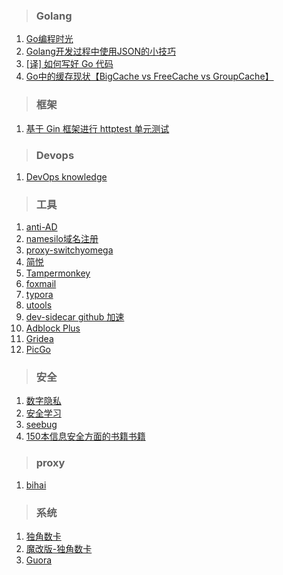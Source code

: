 > ### Golang
1. [Go编程时光](http://golang.iswbm.com/en/latest/index.html "Go编程时光")
2. [Golang开发过程中使用JSON的小技巧](https://github.com/lper/document/blob/master/tech/Golang%20%E4%B8%AD%E4%BD%BF%E7%94%A8%20JSON%20%E7%9A%84%E5%B0%8F%E6%8A%80%E5%B7%A7.md "Golang开发过程中使用JSON的小技巧")
3. [[译] 如何写好 Go 代码](https://github.com/lper/document/blob/master/tech/%5B%E8%AF%91%5D%20%E5%A6%82%E4%BD%95%E5%86%99%E5%A5%BD%20Go%20%E4%BB%A3%E7%A0%81.md "[译] 如何写好 Go 代码")
4. [Go中的缓存现状【BigCache vs FreeCache vs GroupCache】](https://github.com/lper/document/blob/master/tech/Go%E4%B8%AD%E7%9A%84%E7%BC%93%E5%AD%98%E7%8E%B0%E7%8A%B6%E3%80%90BigCache%20vs%20FreeCache%20vs%20GroupCache%E3%80%91.md "Go中的缓存现状【BigCache vs FreeCache vs GroupCache】")
>### 框架
1. [基于 Gin 框架进行 httptest 单元测试](https://github.com/lper/document/blob/master/tech/Golang%20%E5%AD%A6%E4%B9%A0%E2%80%94%E2%80%94%E5%9F%BA%E4%BA%8E%20Gin%20%E6%A1%86%E6%9E%B6%E8%BF%9B%E8%A1%8C%20httptest%20%E5%8D%95%E5%85%83%E6%B5%8B%E8%AF%95.md "基于 Gin 框架进行 httptest 单元测试")
> ### Devops
1. [DevOps knowledge](https://devops.phodal.com/)
> ### 工具
1. [anti-AD](https://anti-ad.net/)
2. [namesilo域名注册](https://www.namesilo.com/) 
3. [proxy-switchyomega](https://github.com/FelisCatus/SwitchyOmega/)
4. [简悦](http://ksria.com/simpread/)
5. [Tampermonkey](http://tampermonkey.net/)
6. [foxmail](https://www.foxmail.com/)
7. [typora](https://www.typora.io/)
8. [utools](http://u.tools/)
9. [dev-sidecar github 加速](https://github.com/docmirror/dev-sidecar)
10. [Adblock Plus](https://adblockplus.org/)
11. [Gridea](https://github.com/getgridea/gridea)
12. [PicGo](https://github.com/Molunerfinn/PicGo)
> ### 安全
1. [数字隐私](https://github.com/ffffffff0x/Digital-Privacy)
2. [安全学习](https://github.com/ffffffff0x/1earn)
3. [seebug](https://paper.seebug.org/)
4. [150本信息安全方面的书籍书籍](https://github.com/olist213/Information_Security_Books)
> ### proxy
1. [bihai](https://proxies.bihai.cf/)

> ### 系统
 1. [独角数卡](https://github.com/assimon/dujiaoka)
 2. [魔改版-独角数卡](https://github.com/iLay1678/dujiaoka-mod)
 3. [Guora](https://github.com/meloalright/guora)